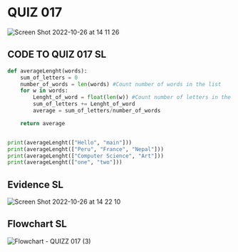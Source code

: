 
# QUIZ 017

![Screen Shot 2022-10-26 at 14 11 26](https://user-images.githubusercontent.com/111819437/197940337-c8cd92d9-77ea-4cac-880e-29448990819b.png)

## CODE TO QUIZ 017 SL

```.py
def averageLenght(words):
    sum_of_letters = 0
    number_of_words = len(words) #Count number of words in the list
    for w in words:
        Lenght_of_word = float(len(w)) #Count number of letters in the list
        sum_of_letters += Lenght_of_word
        average = sum_of_letters/number_of_words

    return average


print(averageLenght(["Hello", "main"]))
print(averageLenght(["Peru", "France", "Nepal"]))
print(averageLenght(["Computer Science", "Art"]))
print(averageLenght(["one", "two"]))

```

## Evidence SL
![Screen Shot 2022-10-26 at 14 22 10](https://user-images.githubusercontent.com/111819437/197941608-04356079-784f-4f8b-8c1d-5aeeee1476af.png)

## Flowchart SL

![Flowchart - QUIZZ 017 (3)](https://user-images.githubusercontent.com/111819437/198322176-9c0729a7-dc5a-47f7-bb43-6fbbd38651dd.png)

